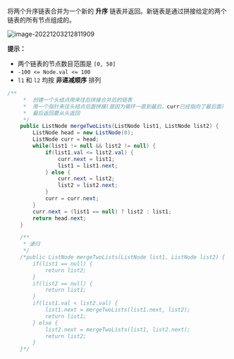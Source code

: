 将两个升序链表合并为一个新的 **升序** 链表并返回。新链表是通过拼接给定的两个链表的所有节点组成的。 

 ![image-20221203212811909](C:\Users\WZ\AppData\Roaming\Typora\typora-user-images\image-20221203212811909.png)

**提示：**

- 两个链表的节点数目范围是 `[0, 50]`
- `-100 <= Node.val <= 100`
- `l1` 和 `l2` 均按 **非递减顺序** 排列



```java
/**
     *  创建一个头结点用来往后拼接合并后的链表
     *  用一个指针来往头结点后面拼接(是因为循环一直到最后，curr已经指向了最后面)
     *  最后返回要从头返回
     */
    public ListNode mergeTwoLists(ListNode list1, ListNode list2) {
        ListNode head = new ListNode(0);
        ListNode curr = head;
        while(list1 != null && list2 != null) {
            if(list1.val <= list2.val) {
                curr.next = list1;
                list1 = list1.next;
            } else {
                curr.next = list2;
                list2 = list2.next;
            }
            curr = curr.next;
        }
        curr.next = (list1 == null) ? list2 : list1;
        return head.next;
    }

    /**
     * 递归
     */
    /*public ListNode mergeTwoLists(ListNode list1, ListNode list2) {
        if(list1 == null) {
            return list2;
        }
        if(list2 == null) {
            return list1;
        }
        if(list1.val < list2.val) {
            list1.next = mergeTwoLists(list1.next, list2);
            return list1;
        } else {
            list2.next = mergeTwoLists(list1, list2.next);
            return list2;
        }
    }*/
```

